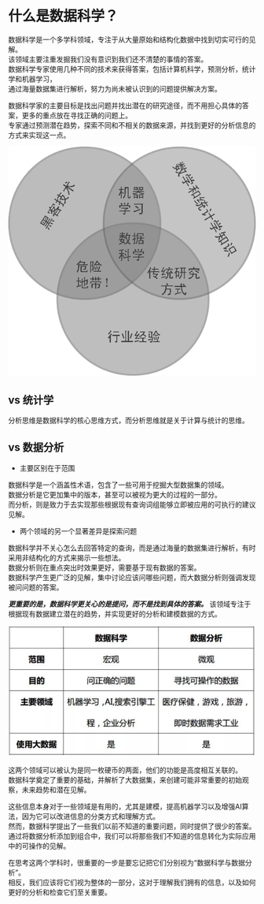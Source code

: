 # 什么是数据科学？

数据科学是一个多学科领域，专注于从大量原始和结构化数据中找到切实可行的见解。  
该领域主要注重发掘我们没有意识到我们还不清楚的事情的答案。  
数据科学专家使用几种不同的技术来获得答案，包括计算机科学，预测分析，统计学和机器学习，  
通过海量数据集进行解析，努力为尚未被认识到的问题提供解决方案。  

数据科学家的主要目标是找出问题并找出潜在的研究途径，而不用担心具体的答案，更多的重点放在寻找正确的问题上。  
专家通过预测潜在趋势，探索不同和不相关的数据来源，并找到更好的分析信息的方式来实现这一点。  

![](_pic/DataS.png)  

## vs 统计学

分析思维是数据科学的核心思维方式，而分析思维就是关于计算与统计的思维。

## vs 数据分析

* 主要区别在于范围  

数据科学是一个涵盖性术语，包含了一些可用于挖掘大型数据集的领域。  
数据分析是它更加集中的版本，甚至可以被视为更大的过程的一部分。  
而分析，则是致力于去实现那些根据现有查询词组能够立即被应用的可执行的建议见解。  

* 两个领域的另一个显著差异是探索问题

数据科学并不关心怎么去回答特定的查询，而是通过海量的数据集进行解析，有时采用非结构化的方式来揭示一些想法。  
数据分析则在重点突出时效果更好，需要基于现有数据的答案。  
数据科学产生更广泛的见解，集中讨论应该问哪些问题，而大数据分析则强调发现被问问题的答案。  

***更重要的是，数据科学更关心的是提问，而不是找到具体的答案。***
该领域专注于根据现有数据建立潜在的趋势，并实现更好的分析和建模数据的方式。  

![](_pic/DAvsDS.jpg)  

这两个领域可以被认为是同一枚硬币的两面，他们的功能是高度相互关联的。  
数据科学奠定了重要的基础，并解析了大数据集，来创建可能非常重要的初始观察，未来趋势和潜在见解。  

这些信息本身对于一些领域是有用的，尤其是建模，提高机器学习以及增强AI算法，因为它可以改进信息的分类方式和理解方式。  
然而，数据科学提出了一些我们以前不知道的重要问题，同时提供了很少的答案。  
通过将数据分析添加到组合中，我们可以将那些我们不知道的信息转化为实际应用中的可操作的见解。  

在思考这两个学科时，很重要的一步是要忘记把它们分别视为“数据科学与数据分析”。  
相反，我们应该将它们视为整体的一部分，这对于理解我们拥有的信息，以及如何更好的分析和检查它们至关重要。  

